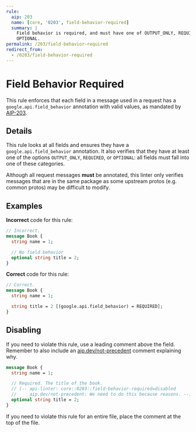 ```yaml
---
rule:
  aip: 203
  name: [core, '0203', field-behavior-required]
  summary: |
    Field behavior is required, and must have one of OUTPUT_ONLY, REQUIRED, or
    OPTIONAL.
permalink: /203/field-behavior-required
redirect_from:
  - /0203/field-behavior-required
---
```


# Field Behavior Required

This rule enforces that each field in a message used in a request has a
`google.api.field_behavior` annotation with valid values, as mandated by
[AIP-203][].

## Details

This rule looks at all fields and ensures they have a
`google.api.field_behavior` annotation. It also verifies that they have at least
one of the options `OUTPUT_ONLY`, `REQUIRED`, or `OPTIONAL`: all fields must
fall into one of these categories.

Although all request messages **must** be annotated, this linter only verifies
messages that are in the same package as some upstream protos (e.g. common
protos) may be difficult to modify.

## Examples

**Incorrect** code for this rule:

```proto
// Incorrect.
message Book {
  string name = 1;

  // No field behavior
  optional string title = 2;
}
```

**Correct** code for this rule:

```proto
// Correct.
message Book {
  string name = 1;

  string title = 2 [(google.api.field_behavior) = REQUIRED];
}
```

## Disabling

If you need to violate this rule, use a leading comment above the field.
Remember to also include an [aip.dev/not-precedent][] comment explaining why.

```proto
message Book {
  string name = 1;

  // Required. The title of the book.
  // (-- api-linter: core::0203::field-behavior-required=disabled
  //     aip.dev/not-precedent: We need to do this because reasons. --)
  optional string title = 2;
}
```

If you need to violate this rule for an entire file, place the comment at the
top of the file.

[aip-203]: https://aip.dev/203
[aip.dev/not-precedent]: https://aip.dev/not-precedent
